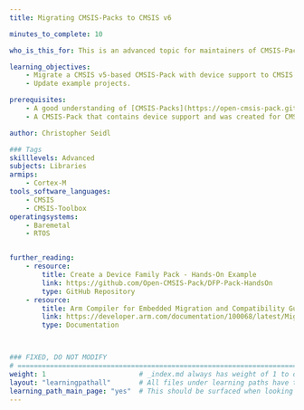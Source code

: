 ```yaml
---
title: Migrating CMSIS-Packs to CMSIS v6

minutes_to_complete: 10

who_is_this_for: This is an advanced topic for maintainers of CMSIS-Packs with device support.

learning_objectives: 
    - Migrate a CMSIS v5-based CMSIS-Pack with device support to CMSIS v6.
    - Update example projects.

prerequisites:
    - A good understanding of [CMSIS-Packs](https://open-cmsis-pack.github.io/Open-CMSIS-Pack-Spec/main/html/index.html).
    - A CMSIS-Pack that contains device support and was created for CMSIS v5.

author: Christopher Seidl

### Tags
skilllevels: Advanced
subjects: Libraries
armips:
    - Cortex-M
tools_software_languages:
    - CMSIS
    - CMSIS-Toolbox
operatingsystems:
    - Baremetal
    - RTOS


further_reading:
    - resource:
        title: Create a Device Family Pack - Hands-On Example
        link: https://github.com/Open-CMSIS-Pack/DFP-Pack-HandsOn
        type: GitHub Repository
    - resource:
        title: Arm Compiler for Embedded Migration and Compatibility Guide
        link: https://developer.arm.com/documentation/100068/latest/Migrating-from-Arm-Compiler-5-to-Arm-Compiler-for-Embedded-6
        type: Documentation



### FIXED, DO NOT MODIFY
# ================================================================================
weight: 1                       # _index.md always has weight of 1 to order correctly
layout: "learningpathall"       # All files under learning paths have this same wrapper
learning_path_main_page: "yes"  # This should be surfaced when looking for related content. Only set for _index.md of learning path content.
---
```

